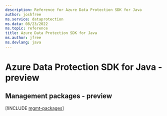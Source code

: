 ```yaml
---
description: Reference for Azure Data Protection SDK for Java
author: joshfree
ms.service: dataprotection
ms.data: 08/23/2022
ms.topic: reference
title: Azure Data Protection SDK for Java
ms.author: jfree
ms.devlang: java
---
```

# Azure Data Protection SDK for Java - preview

## Management packages - preview
[!INCLUDE [mgmt-packages](data-protection-mgmt-index.md)]